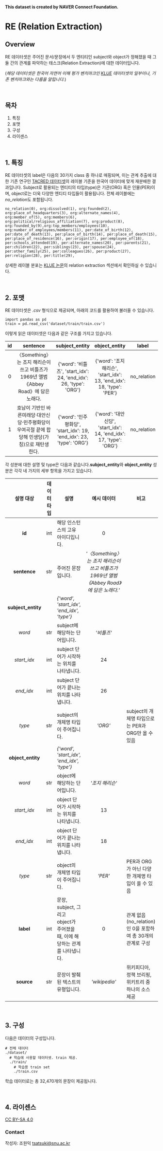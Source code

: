 #### This dataset is created by NAVER Connect Foundation. 

# RE (Relation Extraction)

## Overview

RE 데이터셋은 주어진 문서/문장에서 두 엔티티인 subject와 object가 정해졌을 때 그 둘 간의 관계를 파악하는 태스크(Relation Extraction)에 대한 데이터입니다.

(*해당 데이터셋은 한국어 자연어 이해 평가 벤치마크인 [KLUE](https://klue-benchmark.com/) 데이터셋의 일부이나, 기존 벤치마크와는 다름을 알립니다.*)

<br>

## 목차
1. 특징
2. 포맷
3. 구성
4. 라이센스

<br>

## 1. 특징

RE 데이터셋의 label은 다음의 30가지 class 중 하나로 매핑되며, 이는 관계 추출에 대한 기존 연구인 [TACRED 데이터셋](https://nlp.stanford.edu/projects/tacred/)의 레이블 기준을 한국어 데이터에 맞게 재분배한 결과입니다. Subject로 활용되는 엔티티의 타입(type)은 기관(ORG) 혹은 인물(PER)이며, object로는 더욱 다양한 엔티티 타입들이 활용됩니다. 전체 레이블에는 *no_relation*도 포함됩니다.

```
no_relation(0), org:dissolved(1), org:founded(2), org:place_of_headquarters(3), org:alternate_names(4), org:member_of(5), org:members(6), org:political/religious_affiliation(7), org:product(8), org:founded_by(9),org:top_members/employees(10), org:number_of_employees/members(11), per:date_of_birth(12), per:date_of_death(13), per:place_of_birth(14), per:place_of_death(15), per:place_of_residence(16), per:origin(17), per:employee_of(18), per:schools_attended(19), per:alternate_names(20), per:parents(21), per:children(22), per:siblings(23), per:spouse(24), per:other_family(25), per:colleagues(26), per:product(27), per:religion(28), per:title(29),
 ```
 
상세한 레이블 분포는 [KLUE 논문](https://arxiv.org/abs/2105.09680)의 relation extraction 섹션에서 확인하실 수 있습니다.

<br>

## 2. 포맷

RE 데이터셋은 *.csv* 형식으로 제공되며, 아래의 코드를 활용하여 불러올 수 있습니다.

```
import pandas as pd
train = pd.read_csv('dataset/train/train.csv')
```

이렇게 읽은 데이터셋은 다음과 같은 구조를 가지고 있습니다.

| **id** |                                             **sentence**                                             |                             **subject_entity**                            |                              **object_entity**                             |    **label**    |   **source**  |
|:--:|:------------------------------------------------------------------------------------------------:|:---------------------------------------------------------------------:|:----------------------------------------------------------------------:|:-----------:|:---------:|
| 0  | 〈Something〉는 조지 해리슨이 쓰고 비틀즈가 1969년 앨범 《Abbey Road》에 담은 노래다.            | {'word': '비틀즈', 'start_idx': 24, 'end_idx': 26, 'type': 'ORG'}     | {'word': '조지 해리슨', 'start_idx': 13, 'end_idx': 18, 'type': 'PER'} | no_relation | wikipedia |
| 1  | 호남이 기반인 바른미래당·대안신당·민주평화당이 우여곡절 끝에 합당해 민생당(가칭)으로 재탄생한다. | {'word': '민주평화당', 'start_idx': 19, 'end_idx': 23, 'type': 'ORG'} | {'word': '대안신당', 'start_idx': 14, 'end_idx': 17, 'type': 'ORG'}    | no_relation | wikitree  |

  
 각 성분에 대한 설명 및 type은 다음과 같습니다.**subject_entity**와 **object_entity** 성분은 각각 네 가지의 세부 항목을 가지고 있습니다. 

|        **설명   대상**       | **데이터 타입** |                                     **설명**                                     |                                        **예시 데이터**                                        |    **비고**                                                 |
|:------------------------:|:-----------:|----------------------------------------------------------------------------|:-----------------------------------------------------------------------------------------:|-------------------------------------------------------------|
| **id**                     | int         | 해당 인스턴스의 고유 아이디입니다.                                           | 0                                                                  |                                                             |
| **sentence**                 | str         | 주어진 문장입니다.                                                           | *'〈Something〉는 조지 해리슨이 쓰고 비틀즈가 1969년 앨범   《Abbey Road》에 담은 노래다.'* |                                                             |
| **subject_entity** || *{'word', 'start_idx', 'end_idx', 'type'}*|
| *word*      | str         | subject에 해당하는 단어입니다.                                               | *'비틀즈'*                                                                                  |                                                             |
| *start_idx* | int       | subject 단어가 시작하는 위치를 나타냅니다.                                   | 24                                                                                        |                                                             |
| *end_idx*   | int       | subject 단어가 끝나는 위치를 나타냅니다.                                     | 26                                                                                        |                                                             |
| *type*      | str         | subject의 개체명 타입이 주어집니다.                                          | *'ORG'*                                                                                     | subject의 개체명 타입으로는 PER과 ORG만 올 수 있음          |
| **object_entity** || *{'word', 'start_idx', 'end_idx', 'type'}*|  
| *word*       | str         | object에 해당하는 단어입니다.                                                | *'조지 해리슨'*                                                                             |                                                             |
| *start_idx*  | int       | object 단어가 시작하는 위치를 나타냅니다.                                    | 13                                                                                        |                                                             |
| *end_idx*    | int       | object 단어가 끝나는 위치를 나타냅니다.                                      | 18                                                                                        |                                                             |
| *type*       | str         | object의 개체명 타입이 주어집니다.                                           | *'PER'*                                                                                     | PER과 ORG가 아닌 다양한 개체명 타입이 올 수 있음            |
| **label**                    | int       | 문장, subject, 그리고 object가 주어졌을 때, 이에 해당하는 관계를 나타냅니다. | 0                                                                                         | 관계 없음(no_relation)인 0을 포함하여 총 30개의 관계로 구성 |
| **source**                   | str         | 문장이 발췌된 텍스트의 유형입니다.                                           | *'wikipedia'*                                                                               | 위키피디아, 정책 브리핑, 위키트리 중 하나의 소스 제공       |

  <br>
  
  ## 3. 구성
다음은 데이터의 구성입니다.
```
# 전체 데이터
./dataset/
  # 학습에 사용할 데이터셋. train 제공.
  ./train/
    # 학습용 train set
    ./train.csv
```

학습 데이터로는 총 32,470개의 문장이 제공됩니다.

 <br>
 
 ## 4. 라이센스
 
 [CC BY-SA 4.0](https://creativecommons.org/licenses/by-sa/4.0/)
 
 ### Contact
 
 작성자: 조원익 tsatsuki@snu.ac.kr
